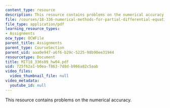 ```yaml
---
content_type: resource
description: This resource contains problems on the numerical accuracy.
file: /courses/18-336-numerical-methods-for-partial-differential-equations-spring-2009/725f62a1b0eaf8637d8db966a82c5aab_MIT18_336s09_hw04.pdf
file_type: application/pdf
learning_resource_types:
- Assignments
ocw_type: OCWFile
parent_title: Assignments
parent_type: CourseSection
parent_uid: aaa0e947-a6f6-b29c-5225-98b90ee31944
resourcetype: Document
title: MIT18_336s09_hw04.pdf
uid: 725f62a1-b0ea-f863-7d8d-b966a82c5aab
video_files:
  video_thumbnail_file: null
video_metadata:
  youtube_id: null
---
```

This resource contains problems on the numerical accuracy.

